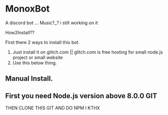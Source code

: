 # MonoxBot
A discord bot ... Music?_? i still working on it

How2Install??

First there 2 ways to install this bot.

1. Just install it on glitch.com || glitch.com is free hosting for small node.js project or small website
2. Use this below thing.

Manual Install.
------------------------------------------------
First you need Node.js version above 8.0.0
GIT
------------------------------------------------

THEN CLONE THIS GIT AND DO NPM I
KTHX

